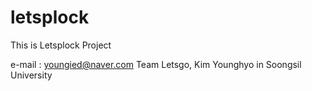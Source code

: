 # letsplock
This is Letsplock Project

e-mail : youngied@naver.com
Team Letsgo, Kim Younghyo in Soongsil University
